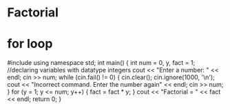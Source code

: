 # Factorial
# for loop
#include<iostream>
using namespace std;
int main()
{
	int num = 0, y, fact = 1;  //declaring variables with datatype integers
	cout << "Enter a number: " << endl;
	cin >> num;
	while (cin.fail() != 0)
	{
		cin.clear();
		cin.ignore(1000, '\n');
		cout << "Incorrect command. Enter the number again" << endl;
		cin >> num;
	}
	for (y = 1; y <= num; y++)
	{
		fact = fact * y;
	}
	cout << "Factorial = " << fact << endl;
	return 0;
}
